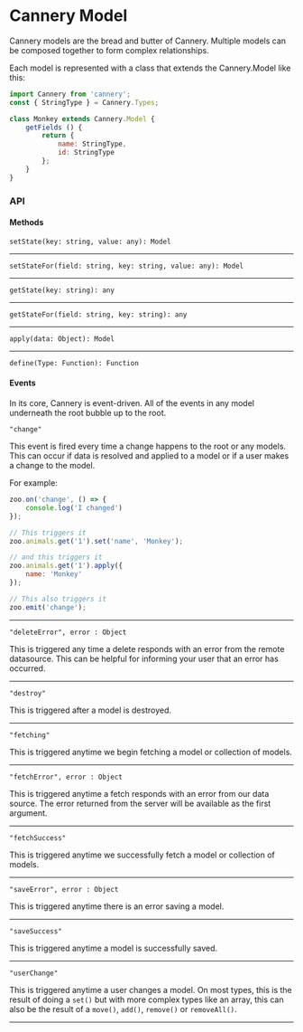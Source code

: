 # Cannery Model

Cannery models are the bread and butter of Cannery. Multiple models can be composed together to form complex relationships.

Each model is represented with a class that extends the Cannery.Model like this:

```javascript
import Cannery from 'cannery';
const { StringType } = Cannery.Types;

class Monkey extends Cannery.Model {
	getFields () {
		return {
			name: StringType,
			id: StringType
		};
	}
}
```

### API

#### Methods

`setState(key: string, value: any): Model`

---

`setStateFor(field: string, key: string, value: any): Model`

---

`getState(key: string): any`

---

`getStateFor(field: string, key: string): any`

---

`apply(data: Object): Model`

---

`define(Type: Function): Function`

#### Events

In its core, Cannery is event-driven. All of the events in any model underneath the root bubble up to the root.

`"change"`

This event is fired every time a change happens to the root or any models. This can occur if data is resolved and applied to a model or if a user makes a change to the model.

For example:

```javascript
zoo.on('change', () => {
	console.log('I changed')
});

// This triggers it
zoo.animals.get('1').set('name', 'Monkey');

// and this triggers it
zoo.animals.get('1').apply({
	name: 'Monkey'
});

// This also triggers it
zoo.emit('change');
```

---

`"deleteError", error : Object`

This is triggered any time a delete responds with an error from the remote datasource. This can be helpful for informing your user that an error has occurred.

---

`"destroy"`

This is triggered after a model is destroyed.

---

`"fetching"`

This is triggered anytime we begin fetching a model or collection of models.

---

`"fetchError", error : Object`

This is triggered anytime a fetch responds with an error from our data source. The error returned from the server will be available as the first argument.

---

`"fetchSuccess"`

This is triggered anytime we successfully fetch a model or collection of models.

---

`"saveError", error : Object`

This is triggered anytime there is an error saving a model.

---

`"saveSuccess"`

This is triggered anytime a model is successfully saved.

---

`"userChange"`

This is triggered anytime a user changes a model. On most types, this is the result of doing a `set()` but with more complex types like an array, this can also be the result of a `move()`, `add()`, `remove()` or `removeAll()`.

---
